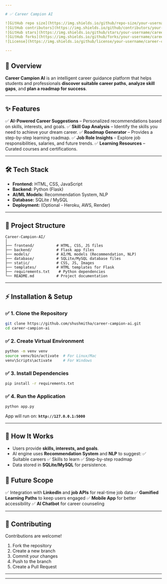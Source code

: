 ```yaml
---

# ✅ Career Campion AI

![GitHub repo size](https://img.shields.io/github/repo-size/your-username/career-campion-ai?color=blue\&style=flat-square)
![GitHub contributors](https://img.shields.io/github/contributors/your-username/career-campion-ai?style=flat-square)
![GitHub stars](https://img.shields.io/github/stars/your-username/career-campion-ai?style=social)
![GitHub forks](https://img.shields.io/github/forks/your-username/career-campion-ai?style=social)
![License](https://img.shields.io/github/license/your-username/career-campion-ai?style=flat-square)

---
```


## 🚀 Overview

**Career Campion AI** is an intelligent career guidance platform that helps students and professionals **discover suitable career paths**, **analyze skill gaps**, and **plan a roadmap for success**.

---

## ✨ Features

✅ **AI-Powered Career Suggestions** – Personalized recommendations based on skills, interests, and goals.
✅ **Skill Gap Analysis** – Identify the skills you need to achieve your dream career.
✅ **Roadmap Generator** – Provides a step-by-step learning roadmap.
✅ **Job Role Insights** – Explore job responsibilities, salaries, and future trends.
✅ **Learning Resources** – Curated courses and certifications.

---

## 🛠 Tech Stack

* **Frontend:** HTML, CSS, JavaScript
* **Backend:** Python (Flask)
* **AI/ML Models:** Recommendation System, NLP
* **Database:** SQLite / MySQL
* **Deployment:** (Optional - Heroku, AWS, Render)

---

## 📂 Project Structure

```
Career-Campion-AI/
│
├── frontend/          # HTML, CSS, JS files
├── backend/           # Flask app files
├── models/            # AI/ML models (Recommendation, NLP)
├── database/          # SQLite/MySQL database files
├── static/            # CSS, JS, Images
├── templates/         # HTML templates for Flask
├── requirements.txt    # Python dependencies
└── README.md          # Project documentation
```

---

## ⚡ Installation & Setup

### ✅ 1. Clone the Repository

```bash
git clone https://github.com/shushmitha/career-campion-ai.git
cd career-campion-ai
```

### ✅ 2. Create Virtual Environment

```bash
python -m venv venv
source venv/bin/activate  # For Linux/Mac
venv\Scripts\activate     # For Windows
```

### ✅ 3. Install Dependencies

```bash
pip install -r requirements.txt
```

### ✅ 4. Run the Application

```bash
python app.py
```

App will run on: **`http://127.0.0.1:5000`**

---

## 🧠 How It Works

* Users provide **skills, interests, and goals**.
* AI engine uses **Recommendation System** and **NLP** to suggest:
  ✅ Suitable careers
  ✅ Skills to learn
  ✅ Step-by-step roadmap
* Data stored in **SQLite/MySQL** for persistence.


## 📌 Future Scope

✅ Integration with **LinkedIn** and **job APIs** for real-time job data
✅ **Gamified Learning Paths** to keep users engaged
✅ **Mobile App** for better accessibility
✅ **AI Chatbot** for career counseling

---

## 🤝 Contributing

Contributions are welcome!

1. Fork the repository
2. Create a new branch
3. Commit your changes
4. Push to the branch
5. Create a Pull Request

---

---
